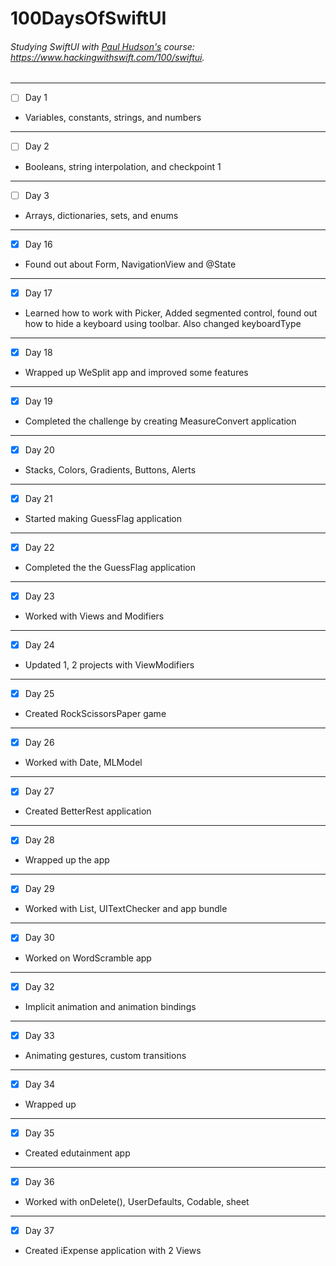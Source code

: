 # 100DaysOfSwiftUI

###### Studying SwiftUI with [Paul Hudson's](https://github.com/twostraws) course: https://www.hackingwithswift.com/100/swiftui.
---
- [ ] Day 1
- Variables, constants, strings, and numbers
---
- [ ] Day 2
- Booleans, string interpolation, and checkpoint 1
---
- [ ] Day 3
- Arrays, dictionaries, sets, and enums
---
- [X] Day 16
- Found out about Form, NavigationView and @State
---
- [X] Day 17
- Learned how to work with Picker, Added segmented control, found out how to hide a keyboard using toolbar. Also changed keyboardType
---
- [X] Day 18
- Wrapped up WeSplit app and improved some features
---
- [X] Day 19
- Completed the challenge by creating MeasureConvert application
---
- [X] Day 20
- Stacks, Colors, Gradients, Buttons, Alerts
---
- [X] Day 21
- Started making GuessFlag application
---
- [X] Day 22
- Completed the the GuessFlag application
---
- [X] Day 23
- Worked with Views and Modifiers
---
- [X] Day 24
- Updated 1, 2 projects with ViewModifiers
---
- [X] Day 25
- Created RockScissorsPaper game
---
- [X] Day 26
- Worked with Date, MLModel
---
- [X] Day 27
- Created BetterRest application
---
- [X] Day 28
- Wrapped up the app
---
- [X] Day 29
- Worked with List, UITextChecker and app bundle
---
- [X] Day 30
- Worked on WordScramble app
---
- [X] Day 32
- Implicit animation and animation bindings
---
- [X] Day 33
- Animating gestures, custom transitions
---
- [X] Day 34
- Wrapped up
---
- [X] Day 35
- Created edutainment app
---
- [X] Day 36
- Worked with onDelete(), UserDefaults, Codable, sheet
---
- [X] Day 37
- Created iExpense application with 2 Views

